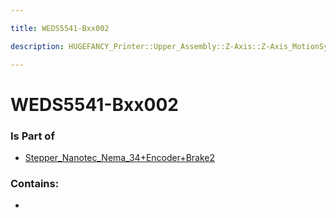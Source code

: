 ```yaml
---

title: WEDS5541-Bxx002

description: HUGEFANCY_Printer::Upper_Assembly::Z-Axis::Z-Axis_MotionSystem::Stepper_Nanotec_Nema_34+Encoder+Brake2::WEDS5541-Bxx002

---
```

# WEDS5541-Bxx002
<script>
    var geoarray = '{"WEDS5541-Bxx002": {}}';
</script>
<script>
    var basepath = '/assets/HUGEFANCY_Printer/Upper_Assembly/Z-Axis/Z-Axis_MotionSystem/Stepper_Nanotec_Nema_34+Encoder+Brake2/';
</script>
<link rel="stylesheet" href="/css/container.css">

<div id="container"></div>

<!-- these are the required scripts for the three.js scene -->
<script src="/lib/three.min.js"></script>
<script src="/lib/OrbitControls.js"></script>
<script src="/lib/RectAreaLightUniformsLib.js"></script>
<!-- this is your app's lib file -->
<script src="/lib/triceratops_app.js"></script>
### Is Part of
- [Stepper_Nanotec_Nema_34+Encoder+Brake2](../Stepper_Nanotec_Nema_34+Encoder+Brake2)  

### Contains:
- [](./WEDS5541-Bxx002/)

